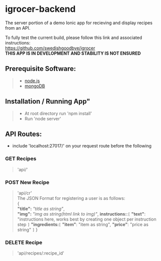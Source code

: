 # igrocer-backend

The server portion of a demo Ionic app for recieving and display recipes from an API.

To fully test the current build, please follow this link and associated instructions:  
https://github.com/swedishgoodbye/igrocer  
**THIS APP IS IN DEVELOPMENT AND STABILITY IS NOT ENSURED**

## Prerequisite Software:  
> * [node.js](https://nodejs.org/en/) 
> * [mongoDB](https://www.mongodb.com/)  


## Installation / Running App"
> * At root directory run 'npm install'
> * Run 'node server'  

## API Routes:  
* include 'localhost:27017/' on your request route before the following  
  
### GET Recipes
> 'api/'  
  
### POST New Recipe  
> 'api/cr'  
> The JSON Format for registering a user is as follows:  
> {  
>  **"title":** _"title as string"_,  
>  **"img":** _"img as string(html link to img)"_,
>  **instructions:**:`[`
>                     **"text"**: "instructions here, works best by creating one object per instruction step
>                   `]`
>   **"ingredients:**`[`
>                     **"item"**: "item as string",
>                     **"price"**: "price as string"
>                    `]`
> }
  
### DELETE Recipe
> 'api/recipes/:recipe_id'
